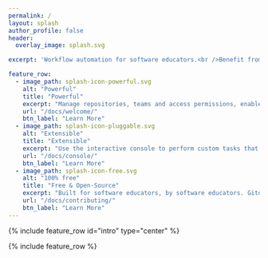 ```yaml
---
permalink: /
layout: splash
author_profile: false
header:
  overlay_image: splash.svg

excerpt: 'Workflow automation for software educators.<br />Benefit from services like <i>GitHub</i> & <i>Travis CI</i> in your coding courses.<br /> <small>Currently in Pre-Alpha</small>'

feature_row:
  - image_path: splash-icon-powerful.svg
    alt: "Powerful"
    title: "Powerful"
    excerpt: "Manage repositories, teams and access permissions, enable/disable CI, auto-mark coding assignments and more."
    url: "/docs/welcome/"
    btn_label: "Learn More"
  - image_path: splash-icon-pluggable.svg
    alt: "Extensible"
    title: "Extensible"
    excerpt: "Use the interactive console to perform custom tasks that aren't available as command-line tools."
    url: "/docs/console/"
    btn_label: "Learn More"
  - image_path: splash-icon-free.svg
    alt: "100% free"
    title: "Free & Open-Source"
    excerpt: "Built for software educators, by software educators. Gitomator is free to use under a friendly MIT License."
    url: "/docs/contributing/"
    btn_label: "Learn More"
---
```


{% include feature_row id="intro" type="center" %}

{% include feature_row %}
